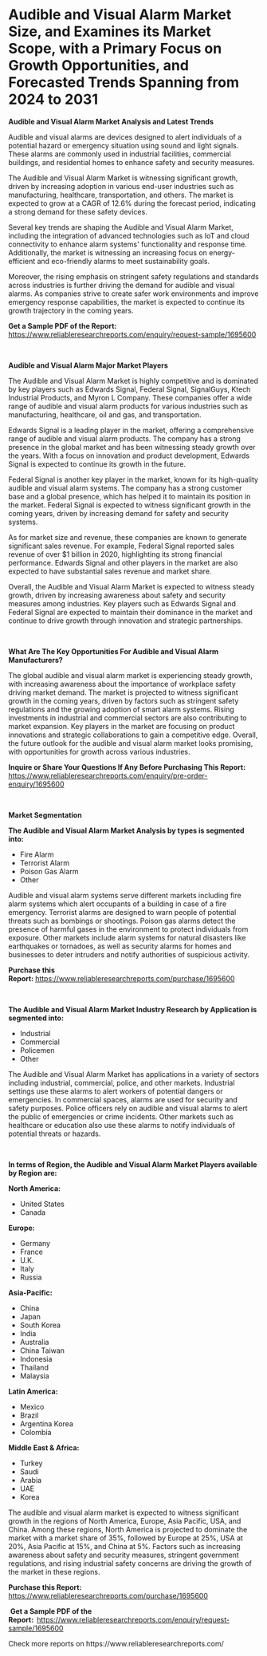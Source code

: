 <p><h1>Audible and Visual Alarm Market Size, and Examines its Market Scope, with a Primary Focus on Growth Opportunities, and Forecasted Trends Spanning from 2024 to 2031</h1></p><p><strong>Audible and Visual Alarm Market Analysis and Latest Trends</strong></p>
<p><p>Audible and visual alarms are devices designed to alert individuals of a potential hazard or emergency situation using sound and light signals. These alarms are commonly used in industrial facilities, commercial buildings, and residential homes to enhance safety and security measures.</p><p>The Audible and Visual Alarm Market is witnessing significant growth, driven by increasing adoption in various end-user industries such as manufacturing, healthcare, transportation, and others. The market is expected to grow at a CAGR of 12.6% during the forecast period, indicating a strong demand for these safety devices.</p><p>Several key trends are shaping the Audible and Visual Alarm Market, including the integration of advanced technologies such as IoT and cloud connectivity to enhance alarm systems' functionality and response time. Additionally, the market is witnessing an increasing focus on energy-efficient and eco-friendly alarms to meet sustainability goals.</p><p>Moreover, the rising emphasis on stringent safety regulations and standards across industries is further driving the demand for audible and visual alarms. As companies strive to create safer work environments and improve emergency response capabilities, the market is expected to continue its growth trajectory in the coming years.</p></p>
<p><strong>Get a Sample PDF of the Report:&nbsp;</strong> <a href="https://www.reliableresearchreports.com/enquiry/request-sample/1695600">https://www.reliableresearchreports.com/enquiry/request-sample/1695600</a></p>
<p>&nbsp;</p>
<p><strong>Audible and Visual Alarm Major Market Players</strong></p>
<p><p>The Audible and Visual Alarm Market is highly competitive and is dominated by key players such as Edwards Signal, Federal Signal, SignalGuys, Ktech Industrial Products, and Myron L Company. These companies offer a wide range of audible and visual alarm products for various industries such as manufacturing, healthcare, oil and gas, and transportation.</p><p>Edwards Signal is a leading player in the market, offering a comprehensive range of audible and visual alarm products. The company has a strong presence in the global market and has been witnessing steady growth over the years. With a focus on innovation and product development, Edwards Signal is expected to continue its growth in the future.</p><p>Federal Signal is another key player in the market, known for its high-quality audible and visual alarm systems. The company has a strong customer base and a global presence, which has helped it to maintain its position in the market. Federal Signal is expected to witness significant growth in the coming years, driven by increasing demand for safety and security systems.</p><p>As for market size and revenue, these companies are known to generate significant sales revenue. For example, Federal Signal reported sales revenue of over $1 billion in 2020, highlighting its strong financial performance. Edwards Signal and other players in the market are also expected to have substantial sales revenue and market share.</p><p>Overall, the Audible and Visual Alarm Market is expected to witness steady growth, driven by increasing awareness about safety and security measures among industries. Key players such as Edwards Signal and Federal Signal are expected to maintain their dominance in the market and continue to drive growth through innovation and strategic partnerships.</p></p>
<p>&nbsp;</p>
<p><strong>What Are The Key Opportunities For Audible and Visual Alarm Manufacturers?</strong></p>
<p><p>The global audible and visual alarm market is experiencing steady growth, with increasing awareness about the importance of workplace safety driving market demand. The market is projected to witness significant growth in the coming years, driven by factors such as stringent safety regulations and the growing adoption of smart alarm systems. Rising investments in industrial and commercial sectors are also contributing to market expansion. Key players in the market are focusing on product innovations and strategic collaborations to gain a competitive edge. Overall, the future outlook for the audible and visual alarm market looks promising, with opportunities for growth across various industries.</p></p>
<p><strong>Inquire or Share Your Questions If Any Before Purchasing This Report:</strong> <a href="https://www.reliableresearchreports.com/enquiry/pre-order-enquiry/1695600">https://www.reliableresearchreports.com/enquiry/pre-order-enquiry/1695600</a></p>
<p>&nbsp;</p>
<p><strong>Market Segmentation</strong></p>
<p><strong>The Audible and Visual Alarm Market Analysis by types is segmented into:</strong></p>
<p><ul><li>Fire Alarm</li><li>Terrorist Alarm</li><li>Poison Gas Alarm</li><li>Other</li></ul></p>
<p><p>Audible and visual alarm systems serve different markets including fire alarm systems which alert occupants of a building in case of a fire emergency. Terrorist alarms are designed to warn people of potential threats such as bombings or shootings. Poison gas alarms detect the presence of harmful gases in the environment to protect individuals from exposure. Other markets include alarm systems for natural disasters like earthquakes or tornadoes, as well as security alarms for homes and businesses to deter intruders and notify authorities of suspicious activity.</p></p>
<p><strong>Purchase this Report:&nbsp;</strong><a href="https://www.reliableresearchreports.com/purchase/1695600">https://www.reliableresearchreports.com/purchase/1695600</a></p>
<p>&nbsp;</p>
<p><strong>The Audible and Visual Alarm Market Industry Research by Application is segmented into:</strong></p>
<p><ul><li>Industrial</li><li>Commercial</li><li>Policemen</li><li>Other</li></ul></p>
<p><p>The Audible and Visual Alarm Market has applications in a variety of sectors including industrial, commercial, police, and other markets. Industrial settings use these alarms to alert workers of potential dangers or emergencies. In commercial spaces, alarms are used for security and safety purposes. Police officers rely on audible and visual alarms to alert the public of emergencies or crime incidents. Other markets such as healthcare or education also use these alarms to notify individuals of potential threats or hazards.</p></p>
<p>&nbsp;</p>
<p><strong>In terms of Region, the Audible and Visual Alarm Market Players available by Region are:</strong></p>
<p>
    <p> <strong> North America: </strong>
        <ul>
            <li>United States</li>
            <li>Canada</li>
        </ul>
        </p> 
    <p> <strong> Europe: </strong>
        <ul>
            <li>Germany</li>
            <li>France</li>
            <li>U.K.</li>
            <li>Italy</li>
            <li>Russia</li>
        </ul>
        </p> 
    <p> <strong> Asia-Pacific: </strong>
        <ul>
            <li>China</li>
            <li>Japan</li>
            <li>South Korea</li>
            <li>India</li>
            <li>Australia</li>
            <li>China Taiwan</li>
            <li>Indonesia</li>
            <li>Thailand</li>
            <li>Malaysia</li>
        </ul>
        </p> 
    <p> <strong> Latin America: </strong>
        <ul>
            <li>Mexico</li>
            <li>Brazil</li>
            <li>Argentina Korea</li>
            <li>Colombia</li>
        </ul>
        </p> 
    <p> <strong> Middle East & Africa: </strong>
        <ul>
            <li>Turkey</li>
            <li>Saudi</li>
            <li>Arabia</li>
            <li>UAE</li>
            <li>Korea</li>
        </ul>
    </p>
    </p>
<p><p>The audible and visual alarm market is expected to witness significant growth in the regions of North America, Europe, Asia Pacific, USA, and China. Among these regions, North America is projected to dominate the market with a market share of 35%, followed by Europe at 25%, USA at 20%, Asia Pacific at 15%, and China at 5%. Factors such as increasing awareness about safety and security measures, stringent government regulations, and rising industrial safety concerns are driving the growth of the market in these regions.</p></p>
<p><strong>Purchase this Report: </strong><a href="https://www.reliableresearchreports.com/purchase/1695600">https://www.reliableresearchreports.com/purchase/1695600</a></p>
<p>&nbsp;<strong>Get a Sample PDF of the Report:&nbsp;&nbsp;</strong><a href="https://www.reliableresearchreports.com/enquiry/request-sample/1695600">https://www.reliableresearchreports.com/enquiry/request-sample/1695600</a></p>
<p><strong></strong></p>
<p>Check more reports on https://www.reliableresearchreports.com/</p>